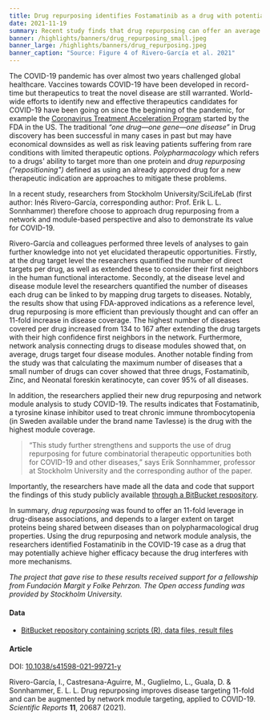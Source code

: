 ```yaml
---
title: Drug repurposing identifies Fostamatinib as a drug with potentially high efficacy in COVID-19 treatment
date: 2021-11-19
summary: Recent study finds that drug repurposing can offer an average of an 11-fold increase in disease coverage and demonstrates its value for COVID-19. All data and code that support the findings have been made publicly available.
banner: /highlights/banners/drug_repurposing_small.jpeg
banner_large: /highlights/banners/drug_repurposing.jpeg
banner_caption: "Source: Figure 4 of Rivero-García et al. 2021"
---
```


The COVID-19 pandemic has over almost two years challenged global healthcare. Vaccines towards COVID-19 have been developed in record-time but therapeutics to treat the novel disease are still warranted. World-wide efforts to identify new and effective therapeutics candidates for COVID-19 have been going on since the beginning of the pandemic, for example the [Coronavirus Treatment Acceleration Program](https://www.fda.gov/drugs/coronavirus-covid-19-drugs/coronavirus-treatment-acceleration-program-ctap) started by the FDA in the US. The traditional *“one drug—one gene—one disease”* in Drug discovery has been successful in many cases in past but may have economical downsides as well as risk leaving patients suffering from rare conditions with limited therapeutic options. *Polypharmacology* which refers to a drugs' ability to target more than one protein and *drug repurposing ("repositioning")* defined as using an already approved drug for a new therapeutic indication are approaches to mitigate these problems.

In a recent study, researchers from Stockholm University/SciLifeLab (first author: Inés Rivero-García, corresponding author: Prof. Erik L. L. Sonnhammer) therefore choose to approach drug repurposing from a network and module-based perspective and also to demonstrate its value for COVID-19.

Rivero-García and colleagues performed three levels of analyses to gain further knowledge into not yet elucidated therapeutic opportunities. Firstly, at the drug target level the researchers quantified the number of direct targets per drug, as well as extended these to consider their first neighbors in the human functional interactome. Secondly, at the disease level and disease module level the researchers quantified the number of diseases each drug can be linked to by mapping drug targets to diseases. Notably, the results show that using FDA-approved indications as a reference level, drug repurposing is more efficient than previously thought and can offer an 11-fold increase in disease coverage. The highest number of diseases covered per drug increased from 134 to 167 after extending the drug targets with their high confidence first neighbors in the network. Furthermore, network analysis connecting drugs to disease modules showed that, on average, drugs target four disease modules. Another notable finding from the study was that calculating the maximum number of diseases that a small number of drugs can cover showed that three drugs, Fostamatinib, Zinc, and Neonatal foreskin keratinocyte, can cover 95% of all diseases.

In addition, the researchers applied their new drug repurposing and network module analysis to study COVID-19. The results indicates that Fostamatinib, a tyrosine kinase inhibitor used to treat chronic immune thrombocytopenia (in Sweden available under the brand name Tavlesse) is the drug with the highest module coverage.

> “This study further strengthens and supports the use of drug repurposing for future combinatorial therapeutic opportunities both for COVID-19 and other diseases,” says Erik Sonnhammer, professor at Stockholm University and the corresponding author of the paper.

Importantly, the researchers have made all the data and code that support the findings of this study publicly available [through a BitBucket respository](https://bitbucket.org/sonnhammergroup/unadrug).

In summary, *drug repurposing* was found to offer an 11-fold leverage in drug-disease associations, and depends to a larger extent on target proteins being shared between diseases than on polypharmacological drug properties. Using the drug repurposing and network module analysis, the researchers identified Fostamatinib in the COVID-19 case as a drug that may potentially achieve higher efficacy because the drug interferes with more mechanisms.

*The project that gave rise to these results received support for a fellowship from Fundación Margit y Folke Pehrzon. The Open access funding was provided by Stockholm University.*

#### Data

- [BitBucket repository containing scripts (R), data files, result files](https://bitbucket.org/sonnhammergroup/unadrug/src/master/)

#### Article

DOI: [10.1038/s41598-021-99721-y](https://doi.org/10.1038/s41598-021-99721-y)

Rivero-García, I., Castresana-Aguirre, M., Guglielmo, L., Guala, D. & Sonnhammer, E. L. L. Drug repurposing improves disease targeting 11-fold and can be augmented by network module targeting, applied to COVID-19. *Scientific Reports* **11**, 20687 (2021).
